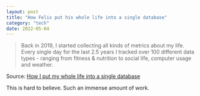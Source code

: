 ```yaml
---
layout: post
title: "How Felix put his whole life into a single database"
category: "tech"
date: 2022-05-04
---
```


>Back in 2019, I started collecting all kinds of metrics about my life. Every single day for the last 2.5 years I tracked over 100 different data types - ranging from fitness & nutrition to social life, computer usage and weather.

Source: [How I put my whole life into a single database](https://krausefx.com//blog/how-i-put-my-whole-life-into-a-single-database)

This is hard to believe. Such an immense amount of work.
